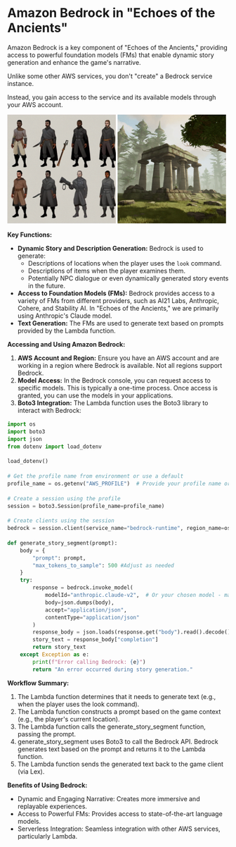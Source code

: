  # Amazon Bedrock in "Echoes of the Ancients"

Amazon Bedrock is a key component of "Echoes of the Ancients," providing access to powerful foundation models (FMs) that enable dynamic story generation and enhance the game's narrative. <p>Unlike some other AWS services, you don't "create" a Bedrock service instance. <p>Instead, you gain access to the service and its available models through your AWS account.

<p float="left">
  <img src="./Character Design/1-Character Design.png" width="49%">
  <img src="./Ancient Ruins/2-Ancient Ruins.png" width="49%">
</p>

**Key Functions:**


*   **Dynamic Story and Description Generation:** Bedrock is used to generate:
    *   Descriptions of locations when the player uses the `look` command.
    *   Descriptions of items when the player examines them.
    *   Potentially NPC dialogue or even dynamically generated story events in the future.
*   **Access to Foundation Models (FMs):** Bedrock provides access to a variety of FMs from different providers, such as AI21 Labs, Anthropic, Cohere, and Stability AI. In "Echoes of the Ancients," we are primarily using Anthropic's Claude model.
*   **Text Generation:** The FMs are used to generate text based on prompts provided by the Lambda function.

**Accessing and Using Amazon Bedrock:**

1.  **AWS Account and Region:** Ensure you have an AWS account and are working in a region where Bedrock is available. Not all regions support Bedrock.
2.  **Model Access:** In the Bedrock console, you can request access to specific models. This is typically a one-time process. Once access is granted, you can use the models in your applications.
3.  **Boto3 Integration:** The Lambda function uses the Boto3 library to interact with Bedrock:

```python
import os
import boto3
import json
from dotenv import load_dotenv

load_dotenv()

# Get the profile name from environment or use a default
profile_name = os.getenv("AWS_PROFILE")  # Provide your profile name or set it in .env

# Create a session using the profile
session = boto3.Session(profile_name=profile_name)

# Create clients using the session
bedrock = session.client(service_name="bedrock-runtime", region_name=os.getenv("region"))

def generate_story_segment(prompt):
    body = {
        "prompt": prompt,
        "max_tokens_to_sample": 500 #Adjust as needed
    }
    try:
        response = bedrock.invoke_model(
            modelId="anthropic.claude-v2",  # Or your chosen model - make sure to request access to this model in the Bedrock console.
            body=json.dumps(body),
            accept="application/json",
            contentType="application/json"
        )
        response_body = json.loads(response.get("body").read().decode())
        story_text = response_body["completion"]
        return story_text
    except Exception as e:
        print(f"Error calling Bedrock: {e}")
        return "An error occurred during story generation."
```
**Workflow Summary:**

1.    The Lambda function determines that it needs to generate text (e.g., when the player uses the look command).
2.    The Lambda function constructs a prompt based on the game context (e.g., the player's current location).
3.    The Lambda function calls the generate_story_segment function, passing the prompt.
4.    generate_story_segment uses Boto3 to call the Bedrock API.
Bedrock generates text based on the prompt and returns it to the Lambda function.
5.    The Lambda function sends the generated text back to the game client (via Lex).

**Benefits of Using Bedrock:**

*    Dynamic and Engaging Narrative: Creates more immersive and replayable experiences.
*    Access to Powerful FMs: Provides access to state-of-the-art language models.
*    Serverless Integration: Seamless integration with other AWS services, particularly Lambda.
